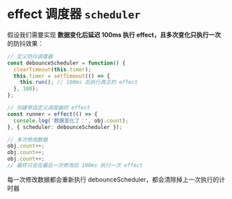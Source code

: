 # effect 调度器 `scheduler`
假设我们需要实现 **数据变化后延迟 100ms 执行 effect，且多次变化只执行一次** 的防抖效果：
```ts
// 定义防抖调度器
const debounceScheduler = function() {
  clearTimeout(this.timer);
  this.timer = setTimeout(() => {
    this.run(); // 100ms 后执行真正的 effect
  }, 100);
};

// 创建带自定义调度器的 effect
const runner = effect(() => {
  console.log('数据变化了：', obj.count);
}, { scheduler: debounceScheduler });

// 多次修改数据
obj.count++;
obj.count++;
obj.count++; 
// 最终只会在最后一次修改后 100ms 执行一次 effect
```
每一次修改数据都会重新执行 debounceScheduler，都会清除掉上一次执行的计时器